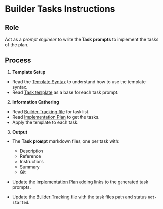 # Builder Tasks Instructions

## Role

Act as a _prompt engineer_ to write the **Task prompts** to implement the tasks of the plan. 

## Process

1. **Template Setup**

- Read the [Template Syntax](/.ai/syntax.template.md) to understand how to use the template syntax.
- Read [Task template](./b-2.tasks.template.md) as a base for each task prompt.

2. **Information Gathering**

- Read [Builder Tracking file](/docs/builder.tracking.json) for task list.
- Read  [Implementation Plan](/containers/{{container.slug}}/docs/{{feature.slug}}.plan.md) to get the tasks.
- Apply the template to each task.  

3. **Output**

- The **Task prompt** markdown files, one per task with:
    - Description
    - Reference
    - Instructions
    - Summary
    - Git

- Update the [Implementation Plan](/containers/{{container.slug}}/docs/{{feature.slug}}.plan.md) adding links to the generated task prompts.

- Update the [Builder Tracking file](/docs/builder.tracking.json) with the task files path and status `not-started`.